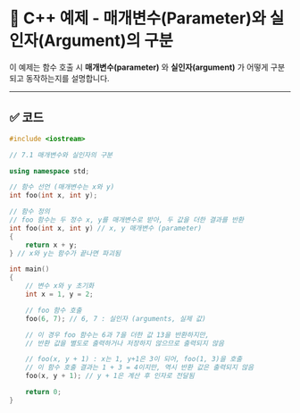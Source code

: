 # 📘 C++ 예제 - 매개변수(Parameter)와 실인자(Argument)의 구분

이 예제는 함수 호출 시 **매개변수(parameter)** 와 **실인자(argument)** 가 어떻게 구분되고 동작하는지를 설명합니다.

---

## ✅ 코드

```cpp
#include <iostream>

// 7.1 매개변수와 실인자의 구분

using namespace std;

// 함수 선언 (매개변수는 x와 y)
int foo(int x, int y);

// 함수 정의
// foo 함수는 두 정수 x, y를 매개변수로 받아, 두 값을 더한 결과를 반환
int foo(int x, int y) // x, y 매개변수 (parameter)
{
    return x + y;
} // x와 y는 함수가 끝나면 파괴됨

int main()
{
    // 변수 x와 y 초기화
    int x = 1, y = 2;

    // foo 함수 호출
    foo(6, 7); // 6, 7 : 실인자 (arguments, 실제 값)

    // 이 경우 foo 함수는 6과 7을 더한 값 13을 반환하지만,
    // 반환 값을 별도로 출력하거나 저장하지 않으므로 출력되지 않음

    // foo(x, y + 1) : x는 1, y+1은 3이 되어, foo(1, 3)을 호출
    // 이 함수 호출 결과는 1 + 3 = 4이지만, 역시 반환 값은 출력되지 않음
    foo(x, y + 1); // y + 1은 계산 후 인자로 전달됨

    return 0;
}
